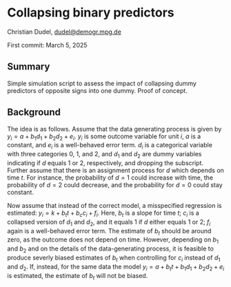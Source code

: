 # Collapsing binary predictors

Christian Dudel, dudel@demogr.mpg.de

First commit: March 5, 2025

## Summary

Simple simulation script to assess the impact of collapsing dummy predictors of 
opposite signs into one dummy. Proof of concept.

## Background

The idea is as follows. Assume that the data generating process is given by 
$y_i=a+b_1d_1+b_2d_2+e_i$. $y_i$ is some outcome variable for unit $i$, $a$ is 
a constant, and $e_i$ is a well-behaved error term. $d_i$ is a categorical 
variable with three categories 0, 1, and 2, and $d_1$ and $d_2$ are dummy 
variables indicating if $d$ equals 1 or 2, respectively, and dropping the 
subscript. Further assume that there is an assignment process for $d$ which 
depends on time $t$. For instance, the probability of $d=1$ could increase with 
time, the probability of $d=2$ could decrease, and the probability for $d=0$ 
could stay constant.

Now assume that instead of the correct model, a misspecified regression is
estimated: $y_i=k+b_t t + b_c c_i+f_i$. Here, $b_t$ is a slope for time $t$; 
$c_i$ is a collapsed version of $d_1$ and $d_2$, and it equals 1 if $d$ either 
equals 1 or 2; $f_i$ again is a well-behaved error term. The estimate of $b_t$
should be around zero, as the outcome does not depend on time. However, 
depending on $b_1$ and $b_2$ and on the details of the data-generating process, 
it is feasible to produce severly biased estimates of $b_t$ when controlling for 
$c_i$ instead of $d_1$ and $d_2$. If, instead, for the same data the model
$y_i=a+b_t t +b_1d_1+b_2d_2+e_i$ is estimated, the estimate of $b_t$ will not
be biased. 

